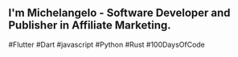## I'm Michelangelo - Software Developer and Publisher in Affiliate Marketing. 
#Flutter
#Dart
#javascript
#Python
#Rust
#100DaysOfCode
##
